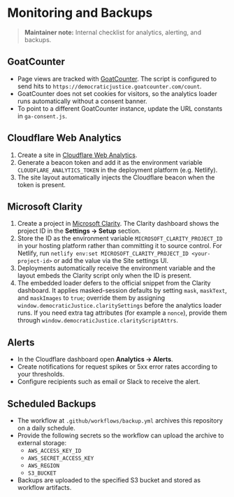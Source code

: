 # Monitoring and Backups

> **Maintainer note:** Internal checklist for analytics, alerting, and backups.

## GoatCounter
- Page views are tracked with [GoatCounter](https://www.goatcounter.com/). The script is configured to send hits to `https://democraticjustice.goatcounter.com/count`.
- GoatCounter does not set cookies for visitors, so the analytics loader runs automatically without a consent banner.
- To point to a different GoatCounter instance, update the URL constants in `ga-consent.js`.

## Cloudflare Web Analytics
1. Create a site in [Cloudflare Web Analytics](https://www.cloudflare.com/web-analytics/).
2. Generate a beacon token and add it as the environment variable `CLOUDFLARE_ANALYTICS_TOKEN` in the deployment platform (e.g. Netlify).
3. The site layout automatically injects the Cloudflare beacon when the token is present.

## Microsoft Clarity
1. Create a project in [Microsoft Clarity](https://clarity.microsoft.com/). The Clarity dashboard shows the project ID in the **Settings → Setup** section.
2. Store the ID as the environment variable `MICROSOFT_CLARITY_PROJECT_ID` in your hosting platform rather than committing it to source control. For Netlify, run `netlify env:set MICROSOFT_CLARITY_PROJECT_ID <your-project-id>` or add the value via the Site settings UI.
3. Deployments automatically receive the environment variable and the layout embeds the Clarity script only when the ID is present.
4. The embedded loader defers to the official snippet from the Clarity dashboard. It applies masked-session defaults by setting `mask`, `maskText`, and `maskImages` to `true`; override them by assigning `window.democraticJustice.claritySettings` before the analytics loader runs. If you need extra tag attributes (for example a `nonce`), provide them through `window.democraticJustice.clarityScriptAttrs`.

## Alerts
- In the Cloudflare dashboard open **Analytics → Alerts**.
- Create notifications for request spikes or 5xx error rates according to your thresholds.
- Configure recipients such as email or Slack to receive the alert.

## Scheduled Backups
- The workflow at `.github/workflows/backup.yml` archives this repository on a daily schedule.
- Provide the following secrets so the workflow can upload the archive to external storage:
  - `AWS_ACCESS_KEY_ID`
  - `AWS_SECRET_ACCESS_KEY`
  - `AWS_REGION`
  - `S3_BUCKET`
- Backups are uploaded to the specified S3 bucket and stored as workflow artifacts.
